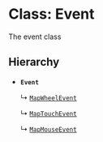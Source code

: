 # Class: Event

The event class

## Hierarchy

- **`Event`**

  ↳ [`MapWheelEvent`](MapWheelEvent.md)

  ↳ [`MapTouchEvent`](MapTouchEvent.md)

  ↳ [`MapMouseEvent`](MapMouseEvent.md)

